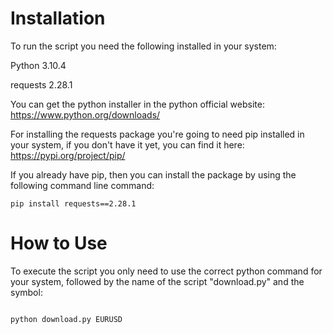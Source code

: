 # Installation

To run the script you need the following installed in your system:

Python 3.10.4

requests 2.28.1

You can get the python installer in the python official website: 
https://www.python.org/downloads/

For installing the requests package you're going to need pip installed in your system, if you don't have it yet, you can find it here:
https://pypi.org/project/pip/

If you already have pip, then you can install the package by using the following command line command:

```
pip install requests==2.28.1

```

# How to Use

To execute the script you only need to use the correct python command for your system, followed by the name of the script "download.py" and the symbol:

```

python download.py EURUSD

```
